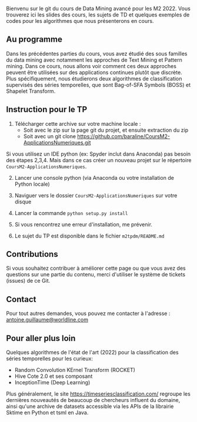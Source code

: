 Bienvenu sur le git du cours de Data Mining avancé pour les M2 2022. Vous trouverez ici les slides des cours, les sujets de TD et quelques exemples de codes pour les algorithmes que nous présenterons en cours.

## Au programme
Dans les précédentes parties du cours, vous avez étudié des sous familles du data mining avec notamment les approches de Text Mining et Pattern mining. Dans ce cours, nous allons voir comment ces deux approches peuvent être utilisées sur des applications continues plutôt que discrète. Plus spécifiquement, nous étudierons deux algorithmes de classification supervisés des séries temporelles, que sont Bag-of-SFA Symbols (BOSS) et Shapelet Transform.

## Instruction pour le TP
1. Télécharger cette archive sur votre machine locale :
    - Soit avec le zip sur la page git du projet, et ensuite extraction du zip
    - Soit avec un git clone https://github.com/baraline/CoursM2-ApplicationsNumeriques.git
    
Si vous utilisez un IDE python (ex: Spyder inclut dans Anaconda) pas besoin des étapes 2,3,4. Mais dans ce cas créer un nouveau projet sur le répertoire `CoursM2-ApplicationsNumeriques`.

2. Lancer une console python (via Anaconda ou votre installation de Python locale)

3. Naviguer vers le dossier `CoursM2-ApplicationsNumeriques` sur votre disque

4. Lancer la commande  `python setup.py install`

5. Si vous rencontrez une erreur d'installation, me prévenir.

6. Le sujet du TP est disponible dans le fichier `m2tpdm/README.md`

## Contributions
Si vous souhaitez contribuer à améliorer cette page ou que vous avez des questions sur une partie du contenu, merci d'utiliser le système de tickets (issues) de ce Git.

## Contact
Pour tout autres demandes, vous pouvez me contacter à l'adresse : antoine.guillaume@worldline.com

## Pour aller plus loin 

Quelques algorithmes de l'état de l'art (2022) pour la classification des séries temporelles pour les curieux:

- Random Convolution KErnel Transform (ROCKET) 
- Hive Cote 2.0 et ses composant
- InceptionTime (Deep Learning)

Plus généralement, le site https://timeseriesclassification.com/ regroupe les dernières nouveautés de beaucoup de chercheurs influent du domaine, ainsi qu'une archive de datasets accessible via les APIs de la librairie Sktime en Python et tsml en Java.


